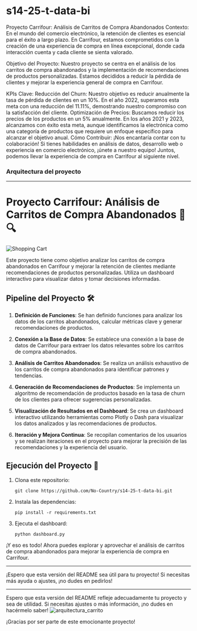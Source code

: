 # s14-25-t-data-bi
Proyecto Carrifour: Análisis de Carritos de Compra Abandonados
Contexto:
En el mundo del comercio electrónico, la retención de clientes es esencial para el éxito a largo plazo. En Carrifour, estamos comprometidos con la creación de una experiencia de compra en línea excepcional, donde cada interacción cuenta y cada cliente se sienta valorado.

Objetivo del Proyecto:
Nuestro proyecto se centra en el análisis de los carritos de compra abandonados y la implementación de recomendaciones de productos personalizadas. Estamos decididos a reducir la pérdida de clientes y mejorar la experiencia general de compra en Carrifour.

KPIs Clave:
Reducción del Churn: Nuestro objetivo es reducir anualmente la tasa de pérdida de clientes en un 10%. En el año 2022, superamos esta meta con una reducción del 11.11%, demostrando nuestro compromiso con la satisfacción del cliente.
Optimización de Precios: Buscamos reducir los precios de los productos en un 5% anualmente. En los años 2021 y 2023, alcanzamos con éxito esta meta, aunque identificamos la electrónica como una categoría de productos que requiere un enfoque específico para alcanzar el objetivo anual.
Cómo Contribuir:
¡Nos encantaría contar con tu colaboración! Si tienes habilidades en análisis de datos, desarrollo web o experiencia en comercio electrónico, ¡únete a nuestro equipo! Juntos, podemos llevar la experiencia de compra en Carrifour al siguiente nivel.

### Arquitectura del proyecto
---
# Proyecto Carrifour: Análisis de Carritos de Compra Abandonados 🛒🔍

![Shopping Cart](https://image.flaticon.com/icons/png/512/1239/1239529.png)

Este proyecto tiene como objetivo analizar los carritos de compra abandonados en Carrifour y mejorar la retención de clientes mediante recomendaciones de productos personalizadas. Utiliza un dashboard interactivo para visualizar datos y tomar decisiones informadas.

## Pipeline del Proyecto 🛠️

1. **Definición de Funciones**: Se han definido funciones para analizar los datos de los carritos abandonados, calcular métricas clave y generar recomendaciones de productos.

2. **Conexión a la Base de Datos**: Se establece una conexión a la base de datos de Carrifour para extraer los datos relevantes sobre los carritos de compra abandonados.

3. **Análisis de Carritos Abandonados**: Se realiza un análisis exhaustivo de los carritos de compra abandonados para identificar patrones y tendencias.

4. **Generación de Recomendaciones de Productos**: Se implementa un algoritmo de recomendación de productos basado en la tasa de churn de los clientes para ofrecer sugerencias personalizadas.

5. **Visualización de Resultados en el Dashboard**: Se crea un dashboard interactivo utilizando herramientas como Plotly o Dash para visualizar los datos analizados y las recomendaciones de productos.

6. **Iteración y Mejora Continua**: Se recopilan comentarios de los usuarios y se realizan iteraciones en el proyecto para mejorar la precisión de las recomendaciones y la experiencia del usuario.

## Ejecución del Proyecto 🚀

1. Clona este repositorio:

   ```
   git clone https://github.com/No-Country/s14-25-t-data-bi.git
   ```

2. Instala las dependencias:

   ```
   pip install -r requirements.txt
   ```

3. Ejecuta el dashboard:

   ```
   python dashboard.py
   ```

¡Y eso es todo! Ahora puedes explorar y aprovechar el análisis de carritos de compra abandonados para mejorar la experiencia de compra en Carrifour.

---

¡Espero que esta versión del README sea útil para tu proyecto! Si necesitas más ayuda o ajustes, ¡no dudes en pedirlos!


---

Espero que esta versión del README refleje adecuadamente tu proyecto y sea de utilidad. Si necesitas ajustes o más información, ¡no dudes en hacérmelo saber!
![arquitectura_carrito](https://github.com/No-Country/s14-25-t-data-bi/assets/21247165/78f20235-11d3-494c-af9a-4cf04e659fca)

¡Gracias por ser parte de este emocionante proyecto!


